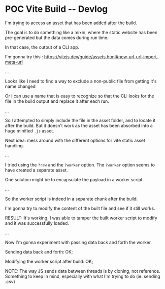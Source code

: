 # POC Vite Build -- Devlog

I'm trying to access an asset that has been added after the build.

The goal is to do something like a mixin, where the static website has been pre-generated but the data comes during run time.

In that case, the output of a CLI app.

I'm gonna try this : https://vitejs.dev/guide/assets.html#new-url-url-import-meta-url

...

Looks like I need to find a way to exclude a non-public file from getting it's name changed

Or I can use a name that is easy to recognize so that the CLI looks for the file in the build output and replace it after each run.

...

So I attempted to simply include the file in the asset folder, and to locate it after the build. But it doesn't work as the asset has been absorbed into a huge minified `.js` asset.

Next idea: mess around with the different options for vite static asset handling.

...

I tried using the `?raw` and the `?worker` option. The `?worker` option seems to have created a separate asset.

One solution might be to encapsulate the payload in a worker script.

...

So the worker script is indeed in a separate chunk after the build.

I'm gonna try to modify the content of the built file and see if it still works.

RESULT: It's working, I was able to tamper the built worker script to modify and it was successfully loaded. 

...

Now I'm gonna experiment with passing data back and forth the worker.

Sending data back and forth: OK;

Modifying the worker script after build: OK;

NOTE: The way JS sends data between threads is by cloning, not reference. Something to keep in mind, especially with what I'm trying to do (ie. sending .csv)
